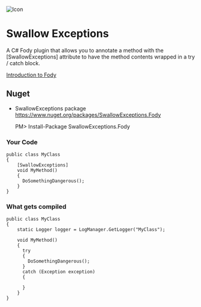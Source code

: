 ![Icon](https://raw.githubusercontent.com/duaneedwards/SwallowExceptions/master/Icons/package_icon.png)

Swallow Exceptions
=================

A C# Fody plugin that allows you to annotate a method with the [SwallowExceptions] attribute to have the method contents wrapped in a try / catch block.

[Introduction to Fody](https://github.com/Fody/Fody/wiki/SampleUsage)

## Nuget

 * SwallowExceptions package https://www.nuget.org/packages/SwallowExceptions.Fody

    PM> Install-Package SwallowExceptions.Fody
    
### Your Code

```
public class MyClass
{
    [SwallowExceptions]
    void MyMethod()
    {
      DoSomethingDangerous();
    }
}
```

### What gets compiled

```
public class MyClass
{
    static Logger logger = LogManager.GetLogger("MyClass");

    void MyMethod()
    {
      try
      {
        DoSomethingDangerous();
      }
      catch (Exception exception)
      {
      
      }
    }
}
